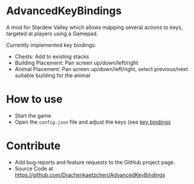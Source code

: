 # AdvancedKeyBindings

A mod for Stardew Valley which allows mapping several actions to keys, targeted at players using a Gamepad.

Currently implemented key bindings:
 - Chests: Add to existing stacks
 - Building Placement: Pan screen up/down/left/right
 - Animal Placement: Pan screen up/down/left/right, select previous/next suitable building for the animal

# How to use
- Start the game
- Open the `config.json` file and adjust the keys (see [key bindings](https://stardewvalleywiki.com/Modding:Key_bindings)

# Contribute
- Add bug reports and feature requests to the GitHub project page﻿﻿.
- Source Code at https://github.com/Drachenkaetzchen/AdvancedKeyBindings
